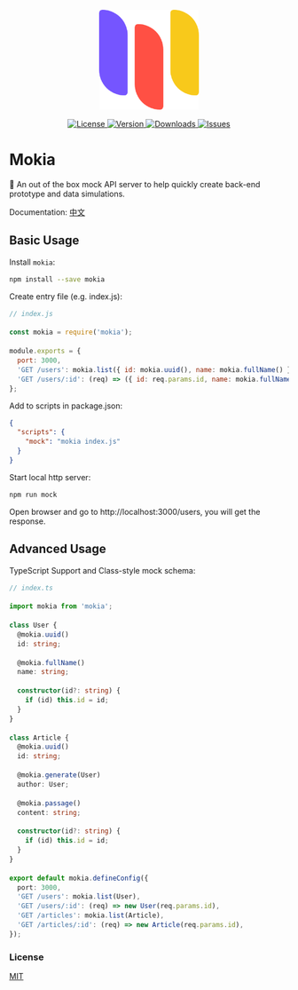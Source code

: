 <p align="center">
  <a href="https://varharrie.github.io/mokia/" target="_blank" rel="noopener noreferrer">
    <img width="180" src="https://raw.githubusercontent.com/varharrie/mokia/master/packages/docs/docs/.vuepress/public/logo.png" alt="logo">
  </a>
</p>

<p align="center">
  <a href="https://github.com/varharrie/mokia/blob/master/LICENSE">
    <img src="https://img.shields.io/npm/l/mokia.svg" alt="License">
  </a>
  <a href="https://www.npmjs.com/package/mokia">
    <img src="https://img.shields.io/npm/v/mokia.svg" alt="Version">
  </a>
  <a href="https://npmcharts.com/compare/mokia?minimal=true">
    <img src="https://img.shields.io/npm/dm/mokia.svg" alt="Downloads">
  </a>
  <a href="https://github.com/varHarrie/mokia/issues?q=is%3Aissue+is%3Aopen+sort%3Aupdated-desc">
    <img src="https://img.shields.io/github/issues/varharrie/mokia.svg" alt="Issues">
  </a>
</p>

# Mokia

🐒 An out of the box mock API server to help quickly create back-end prototype and data simulations.

Documentation: [中文](https://varharrie.github.io/mokia/)

## Basic Usage

Install `mokia`:

```bash
npm install --save mokia
```

Create entry file (e.g. index.js):

```javascript
// index.js

const mokia = require('mokia');

module.exports = {
  port: 3000,
  'GET /users': mokia.list({ id: mokia.uuid(), name: mokia.fullName() }),
  'GET /users/:id': (req) => ({ id: req.params.id, name: mokia.fullName() }),
};
```

Add to scripts in package.json:

```json
{
  "scripts": {
    "mock": "mokia index.js"
  }
}
```

Start local http server:

```bash
npm run mock
```

Open browser and go to http://localhost:3000/users, you will get the response.

## Advanced Usage

TypeScript Support and Class-style mock schema:

```typescript
// index.ts

import mokia from 'mokia';

class User {
  @mokia.uuid()
  id: string;

  @mokia.fullName()
  name: string;

  constructor(id?: string) {
    if (id) this.id = id;
  }
}

class Article {
  @mokia.uuid()
  id: string;

  @mokia.generate(User)
  author: User;

  @mokia.passage()
  content: string;

  constructor(id?: string) {
    if (id) this.id = id;
  }
}

export default mokia.defineConfig({
  port: 3000,
  'GET /users': mokia.list(User),
  'GET /users/:id': (req) => new User(req.params.id),
  'GET /articles': mokia.list(Article),
  'GET /articles/:id': (req) => new Article(req.params.id),
});
```

### License

[MIT](./LICENSE)
